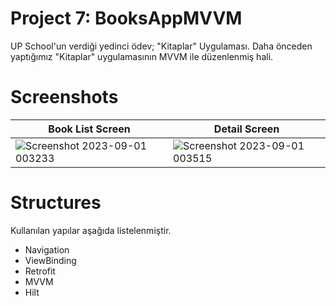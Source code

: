 # Project 7: BooksAppMVVM

UP School'un verdiği yedinci ödev; "Kitaplar" Uygulaması. Daha önceden yaptığımız "Kitaplar" uygulamasının MVVM ile düzenlenmiş hali.

# Screenshots

| Book List Screen          | Detail Screen             |
| ------------------------- | ------------------------- |
| ![Screenshot 2023-09-01 003233](https://github.com/zehrakuru/BooksAppMVVM/assets/74616481/2d2b2746-38bf-4e42-a3f2-19414e399d44) | ![Screenshot 2023-09-01 003515](https://github.com/zehrakuru/BooksAppMVVM/assets/74616481/a97d0af7-8934-4c08-8a3c-cb9bc7d37c0c) |

# Structures

Kullanılan yapılar aşağıda listelenmiştir.

- Navigation
- ViewBinding
- Retrofit
- MVVM
- Hilt
